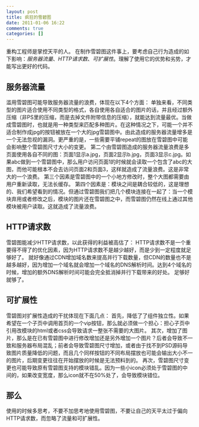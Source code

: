 ```yaml
---
layout: post
title: 疯狂的雪碧图
date: 2011-01-06 16:22
comments: true
categories: []
---
```

重构工程师是掌控天平的人。
在制作雪碧图这件事上，要考虑自己行为造成的如下影响：<em>服务器流量</em>、<em>HTTP请求数</em>、<em>可扩展性</em>。理解了使用它的优势和劣势，才能写出更好的代码。
<h2>服务器流量</h2>
滥用雪碧图可能导致服务器流量的浪费，体现在以下4个方面：
单独来看，不同类型的图片适合使用不同类型的格式，各自使用各自适合的图片的话，并且经过额外压缩（非PS里的压缩，而是去掉文件附带信息的压缩），就能达到流量最优。当做成雪碧图时，也就是用一种类型来匹配多种图片。在这种情况之下，可能一个并不适合制作成jpg的按钮被放在一个大的jpg雪碧图中。由此造成的服务器流量增多是一个无法忽视的漏洞。更严重的是，一些需要平铺repeat的图放在雪碧图中可能会影响整个雪碧图尺寸大小的变更。
第二个由雪碧图造成的服务器流量浪费是多页面使用各自不同的图：页面1显示a.jpg，页面2显示b.jpg，页面3显示c.jpg。如果abc做到一个雪碧图中，那么用户访问页面1的时候就会读取一个包含了abc的大图，而他可能根本不会去访问页面2和页面3，这样就造成了流量浪费。这是非常大的一个浪费。
第三个因素是雪碧图中的一个小地方修改时，整个大图都需要由用户重新读取，无法长缓存。
第四个因素是：模块之间是耦合较低的，这是理想的、我们希望看到的情况。但通过雪碧图我们把几个模块连接在一起了：当一个模块弃用或者修改之后，模块的图片还在雪碧图之中，而雪碧图仍然在线上通过其他模块被用户读取。这就造成了流量浪费。
<h2>HTTP请求数</h2>
雪碧图能减少HTTP请求数，以此获得的利益被高估了：
HTTP请求数不是一个重要得不得了的优化因素，因为HTTP请求数不是越少越好，而是少到一定程度就足够好了。
就好像通过CDN增加域名数来提高并行下载数量，但CDN的数量也不是越多越好，因为增加一个域名就会增加一个域名的DNS解析时间。达到4个域名的时候，增加的额外DNS解析时间可能会完全抵消掉并行下载带来的好处。
足够好就够了。
<h2>可扩展性</h2>
雪碧图对扩展性造成的干扰体现在下面几点：
首先，降低了了组件独立性。如果希望在一个子页中调用首页的一个vip按钮，那么就必须做一个担心：担心子页中引用改模块的html或者css会导致请求一整张不需要的大图片。
其次，增加了图片，那么是在已有雪碧图中进行修改增加还是另外增加一个图片？后者会导致不一致和服务器布局混乱；前者会导致雪碧图尺寸增加，或者由于找不到PSD源码导致图片质量降低的问题，而且几个同样按钮的不同布局摆放也可能会输出大小不一的图片，后期变更往往在开始摆放的时候是无法预料到的。
再次，雪碧图尺寸变更也可能导致原有雪碧图支持的模块错乱。因为一些小icon必须处于雪碧图的中间的，如果改变宽度，那么icon就不在50%处了，会导致模块错位。
<h2>那么</h2>
使用的时候多思考，不要不加思考地使用雪碧图，不要让自己的天平太过于偏向HTTP请求数，而忽略了流量和可扩展性。
